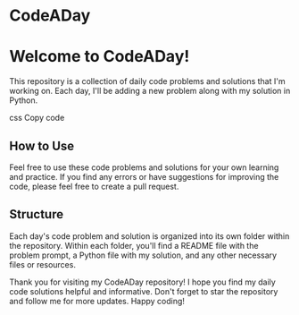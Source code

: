 # CodeADay
<body>
	<h1>Welcome to CodeADay!</h1>
	<p>This repository is a collection of daily code problems and solutions that I'm working on. Each day, I'll be adding a new problem along with my solution in Python.</p>
css
Copy code
<h2>How to Use</h2>
<p>Feel free to use these code problems and solutions for your own learning and practice. If you find any errors or have suggestions for improving the code, please feel free to create a pull request.</p>

<h2>Structure</h2>
<p>Each day's code problem and solution is organized into its own folder within the repository. Within each folder, you'll find a README file with the problem prompt, a Python file with my solution, and any other necessary files or resources.</p>

<p>Thank you for visiting my CodeADay repository! I hope you find my daily code solutions helpful and informative. Don't forget to star the repository and follow me for more updates. Happy coding!</p>
</body>
</html>
